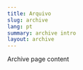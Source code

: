 ```yaml
---
title: Arquivo
slug: archive
lang: pt
summary: archive intro
layout: archive
---
```


Archive page content